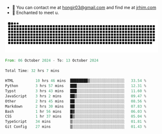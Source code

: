 - 📧 You can contact me at hongjr03@gmail.com and find me at [jrhim.com](https://jrhim.com/)
- 💜 Enchanted to meet u.

![snake_animation](https://raw.githubusercontent.com/hongjr03/hongjr03/output/github-contribution-grid-snake.svg)

<!--START_SECTION:waka-->

```rust
From: 06 October 2024 - To: 13 October 2024

Total Time: 32 hrs 7 mins

HTML          10 hrs 46 mins  ████████▒░░░░░░░░░░░░░░░░   33.54 %
Python        3 hrs 57 mins   ███░░░░░░░░░░░░░░░░░░░░░░   12.31 %
Typst         3 hrs 43 mins   ███░░░░░░░░░░░░░░░░░░░░░░   11.60 %
JavaScript    3 hrs 2 mins    ██▒░░░░░░░░░░░░░░░░░░░░░░   09.47 %
Other         2 hrs 45 mins   ██░░░░░░░░░░░░░░░░░░░░░░░   08.56 %
Markdown      2 hrs 30 mins   ██░░░░░░░░░░░░░░░░░░░░░░░   07.83 %
Bash          1 hr 56 mins    █▓░░░░░░░░░░░░░░░░░░░░░░░   06.03 %
CSS           1 hr 37 mins    █▒░░░░░░░░░░░░░░░░░░░░░░░   05.04 %
TypeScript    34 mins         ▒░░░░░░░░░░░░░░░░░░░░░░░░   01.81 %
Git Config    27 mins         ▒░░░░░░░░░░░░░░░░░░░░░░░░   01.43 %
```

<!--END_SECTION:waka-->
